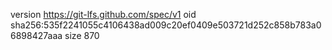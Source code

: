 version https://git-lfs.github.com/spec/v1
oid sha256:535f2241055c4106438ad009c20ef0409e503721d252c858b783a06898427aaa
size 870
